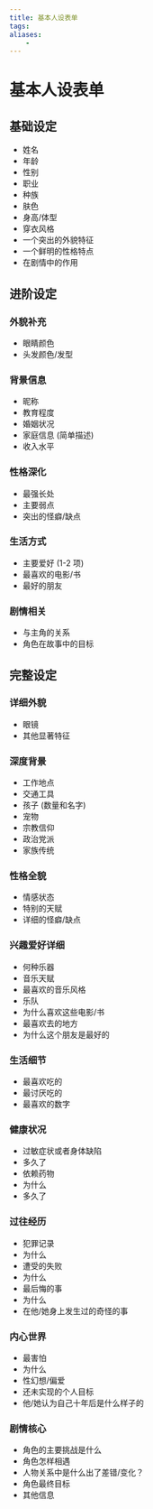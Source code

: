 ```yaml
---
title: 基本人设表单
tags:
aliases: 
    -
---
```


# 基本人设表单

## 基础设定

- 姓名
- 年龄
- 性别
- 职业
- 种族
- 肤色
- 身高/体型
- 穿衣风格
- 一个突出的外貌特征
- 一个鲜明的性格特点
- 在剧情中的作用

## 进阶设定

### 外貌补充

- 眼睛颜色
- 头发颜色/发型

### 背景信息

- 昵称
- 教育程度
- 婚姻状况
- 家庭信息 (简单描述)
- 收入水平

### 性格深化

- 最强长处
- 主要弱点
- 突出的怪癖/缺点

### 生活方式

- 主要爱好 (1-2 项)
- 最喜欢的电影/书
- 最好的朋友

### 剧情相关

- 与主角的关系
- 角色在故事中的目标

## 完整设定

### 详细外貌

- 眼镜
- 其他显著特征

### 深度背景

- 工作地点
- 交通工具
- 孩子 (数量和名字)
- 宠物
- 宗教信仰
- 政治党派
- 家族传统

### 性格全貌

- 情感状态
- 特别的天赋
- 详细的怪癖/缺点

### 兴趣爱好详细

- 何种乐器
- 音乐天赋
- 最喜欢的音乐风格
- 乐队
- 为什么喜欢这些电影/书
- 最喜欢去的地方
- 为什么这个朋友是最好的

### 生活细节

- 最喜欢吃的
- 最讨厌吃的
- 最喜欢的数字

### 健康状况

- 过敏症状或者身体缺陷
- 多久了
- 依赖药物
- 为什么
- 多久了

### 过往经历

- 犯罪记录
- 为什么
- 遭受的失败
- 为什么
- 最后悔的事
- 为什么
- 在他/她身上发生过的奇怪的事

### 内心世界

- 最害怕
- 为什么
- 性幻想/偏爱
- 还未实现的个人目标
- 他/她认为自己十年后是什么样子的

### 剧情核心

- 角色的主要挑战是什么
- 角色怎样相遇
- 人物关系中是什么出了差错/变化？
- 角色最终目标
- 其他信息
